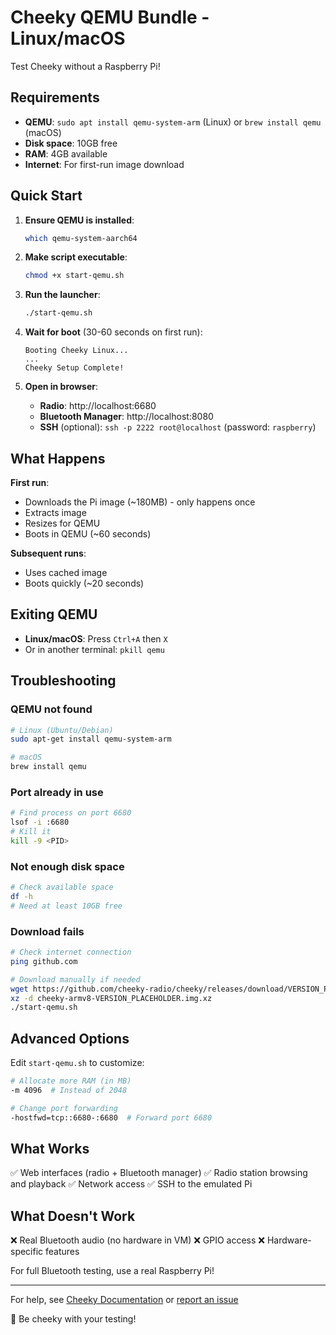 # Cheeky QEMU Bundle - Linux/macOS

Test Cheeky without a Raspberry Pi!

## Requirements

- **QEMU**: `sudo apt install qemu-system-arm` (Linux) or `brew install qemu` (macOS)
- **Disk space**: 10GB free
- **RAM**: 4GB available
- **Internet**: For first-run image download

## Quick Start

1. **Ensure QEMU is installed**:
   ```bash
   which qemu-system-aarch64
   ```

2. **Make script executable**:
   ```bash
   chmod +x start-qemu.sh
   ```

3. **Run the launcher**:
   ```bash
   ./start-qemu.sh
   ```

4. **Wait for boot** (30-60 seconds on first run):
   ```
   Booting Cheeky Linux...
   ...
   Cheeky Setup Complete!
   ```

5. **Open in browser**:
   - **Radio**: http://localhost:6680
   - **Bluetooth Manager**: http://localhost:8080
   - **SSH** (optional): `ssh -p 2222 root@localhost` (password: `raspberry`)

## What Happens

**First run**:
- Downloads the Pi image (~180MB) - only happens once
- Extracts image
- Resizes for QEMU
- Boots in QEMU (~60 seconds)

**Subsequent runs**:
- Uses cached image
- Boots quickly (~20 seconds)

## Exiting QEMU

- **Linux/macOS**: Press `Ctrl+A` then `X`
- Or in another terminal: `pkill qemu`

## Troubleshooting

### QEMU not found
```bash
# Linux (Ubuntu/Debian)
sudo apt-get install qemu-system-arm

# macOS
brew install qemu
```

### Port already in use
```bash
# Find process on port 6680
lsof -i :6680
# Kill it
kill -9 <PID>
```

### Not enough disk space
```bash
# Check available space
df -h
# Need at least 10GB free
```

### Download fails
```bash
# Check internet connection
ping github.com

# Download manually if needed
wget https://github.com/cheeky-radio/cheeky/releases/download/VERSION_PLACEHOLDER/cheeky-armv8-VERSION_PLACEHOLDER.img.xz
xz -d cheeky-armv8-VERSION_PLACEHOLDER.img.xz
./start-qemu.sh
```

## Advanced Options

Edit `start-qemu.sh` to customize:

```bash
# Allocate more RAM (in MB)
-m 4096  # Instead of 2048

# Change port forwarding
-hostfwd=tcp::6680-:6680  # Forward port 6680
```

## What Works

✅ Web interfaces (radio + Bluetooth manager)
✅ Radio station browsing and playback
✅ Network access
✅ SSH to the emulated Pi

## What Doesn't Work

❌ Real Bluetooth audio (no hardware in VM)
❌ GPIO access
❌ Hardware-specific features

For full Bluetooth testing, use a real Raspberry Pi!

---

For help, see [Cheeky Documentation](../../docs/QEMU.md) or [report an issue](https://github.com/cheeky-radio/cheeky/issues)

🍑 Be cheeky with your testing!
